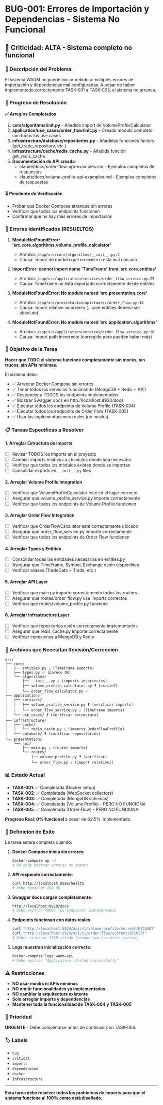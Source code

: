 # BUG-001: Errores de Importación y Dependencias - Sistema No Funcional

## 🚨 Criticidad: ALTA - Sistema completo no funcional

### 📝 Descripción del Problema

El sistema WADM no puede iniciar debido a múltiples errores de importación y dependencias mal configuradas. A pesar de haber implementado correctamente TASK-001 a TASK-005, el sistema no arranca.

### 🔧 Progreso de Resolución

#### ✅ Arreglos Completados
1. **core/algorithms/__init__.py** - Añadido import de VolumeProfileCalculator
2. **application/use_cases/order_flow/__init__.py** - Creado módulo completo con todos los use cases
3. **infrastructure/database/repositories.py** - Añadidas funciones factory (get_trade_repository, etc.)
4. **infrastructure/cache/redis_cache.py** - Añadida función get_redis_cache
5. **Documentación de API creada**:
   - claude/docs/order-flow-api-examples.md - Ejemplos completos de respuestas
   - claude/docs/volume-profile-api-examples.md - Ejemplos completos de respuestas

#### ⏳ Pendiente de Verificación
- Probar que Docker Compose arranque sin errores
- Verificar que todos los endpoints funcionen
- Confirmar que no hay más errores de importación

### 🐛 Errores Identificados (RESUELTOS)

1. **ModuleNotFoundError: 'src.core.algorithms.volume_profile_calculator'**
   - Archivo: `/app/src/core/algorithms/__init__.py:2`
   - Causa: Import de módulo que no existe o está mal ubicado

2. **ImportError: cannot import name 'TimeFrame' from 'src.core.entities'**
   - Archivo: `/app/src/application/services/order_flow_service.py:25`
   - Causa: TimeFrame no está exportado correctamente desde entities

3. **ModuleNotFoundError: No module named 'src.presentation.core'**
   - Archivo: `/app/src/presentation/api/routes/order_flow.py:18`
   - Causa: Import relativo incorrecto (...core.entities debería ser absoluto)

4. **ModuleNotFoundError: No module named 'src.application.algorithms'**
   - Archivo: `/app/src/application/services/order_flow_service.py:18`
   - Causa: Import path incorrecto (corregido pero pueden haber más)

### 🎯 Objetivo de la Tarea

**Hacer que TODO el sistema funcione completamente sin mocks, sin trucos, sin APIs mínimas.**

El sistema debe:
- ✅ Arrancar Docker Compose sin errores
- ✅ Tener todos los servicios funcionando (MongoDB + Redis + API)
- ✅ Responder a TODOS los endpoints implementados
- ✅ Mostrar Swagger docs en http://localhost:8920/docs
- ✅ Ejecutar todos los endpoints de Volume Profile (TASK-004)
- ✅ Ejecutar todos los endpoints de Order Flow (TASK-005)
- ✅ Usar las implementaciones reales (no mocks)

### 📋 Tareas Específicas a Resolver

#### 1. **Arreglar Estructura de Imports**
- [ ] Revisar TODOS los imports en el proyecto
- [ ] Cambiar imports relativos a absolutos donde sea necesario
- [ ] Verificar que todos los módulos existan donde se importan
- [ ] Consolidar exports en `__init__.py` files

#### 2. **Arreglar Volume Profile Integration**
- [ ] Verificar que VolumeProfileCalculator esté en el lugar correcto
- [ ] Asegurar que volume_profile_service.py importe correctamente
- [ ] Verificar que todos los endpoints de Volume Profile funcionen

#### 3. **Arreglar Order Flow Integration** 
- [ ] Verificar que OrderFlowCalculator esté correctamente ubicado
- [ ] Asegurar que order_flow_service.py importe correctamente
- [ ] Verificar que todos los endpoints de Order Flow funcionen

#### 4. **Arreglar Types y Entities**
- [ ] Consolidar todas las entidades necesarias en entities.py
- [ ] Asegurar que TimeFrame, Symbol, Exchange estén disponibles
- [ ] Verificar aliases (TradeData = Trade, etc.)

#### 5. **Arreglar API Layer**
- [ ] Verificar que main.py importe correctamente todos los routers
- [ ] Asegurar que routes/order_flow.py use imports correctos
- [ ] Verificar que routes/volume_profile.py funcione

#### 6. **Arreglar Infrastructure Layer**
- [ ] Verificar que repositories estén correctamente implementados
- [ ] Asegurar que redis_cache.py importe correctamente
- [ ] Verificar conexiones a MongoDB y Redis

### 🔧 Archivos que Necesitan Revisión/Corrección

```
src/
├── core/
│   ├── entities.py ⚠️ (TimeFrame exports)
│   ├── types.py ✅ (parece OK)
│   └── algorithms/
│       ├── __init__.py ⚠️ (imports incorrectos)
│       ├── volume_profile_calculator.py ❓ (existe?)
│       └── order_flow_calculator.py ✅
├── application/
│   ├── services/
│   │   ├── volume_profile_service.py ❓ (verificar imports)
│   │   └── order_flow_service.py ⚠️ (TimeFrame imports)
│   └── use_cases/ ❓ (verificar estructura)
├── infrastructure/
│   ├── cache/
│   │   └── redis_cache.py ⚠️ (imports OrderFlowProfile)
│   └── database/ ❓ (verificar repositories)
└── presentation/
    └── api/
        ├── main.py ⚠️ (router imports)
        └── routes/
            ├── volume_profile.py ❓ (verificar)
            └── order_flow.py ⚠️ (import relativos)
```

### 📊 Estado Actual

- **TASK-001**: ✅ Completada (Docker setup)
- **TASK-002**: ✅ Completada (WebSocket collectors)  
- **TASK-003**: ✅ Completada (MongoDB schemas)
- **TASK-004**: ✅ Completada (Volume Profile) - PERO NO FUNCIONA
- **TASK-005**: ✅ Completada (Order Flow) - PERO NO FUNCIONA

**Progreso Real: 0% funcional** a pesar de 62.5% implementado.

### 🎯 Definición de Éxito

La tarea estará completa cuando:

1. **Docker Compose inicia sin errores**:
   ```bash
   docker-compose up -d
   # NO debe mostrar errores de import
   ```

2. **API responde correctamente**:
   ```bash
   curl http://localhost:8920/health
   # Debe retornar 200 OK
   ```

3. **Swagger docs cargan completamente**:
   ```bash
   http://localhost:8920/docs
   # Debe mostrar TODOS los endpoints implementados
   ```

4. **Endpoints funcionan con datos reales**:
   ```bash
   curl "http://localhost:8920/api/v1/volume-profile/current/BTCUSDT"
   curl "http://localhost:8920/api/v1/order-flow/current/BTCUSDT"
   # Deben retornar JSON válido (aunque sea con datos vacíos)
   ```

5. **Logs muestran inicialización correcta**:
   ```bash
   docker-compose logs wadm-api
   # Debe mostrar "Application started successfully"
   ```

### ⚠️ Restricciones

- **NO usar mocks ni APIs mínimas**
- **NO omitir funcionalidades ya implementadas**
- **NO cambiar la arquitectura existente**
- **Solo arreglar imports y dependencias**
- **Mantener toda la funcionalidad de TASK-004 y TASK-005**

### 📅 Prioridad

**URGENTE** - Debe completarse antes de continuar con TASK-006.

### 🏷️ Labels

- `bug`
- `critical`
- `imports`
- `dependencies`
- `docker`
- `infrastructure`

---

**Esta tarea debe resolver todos los problemas de imports para que el sistema funcione al 100% como está diseñado.**
